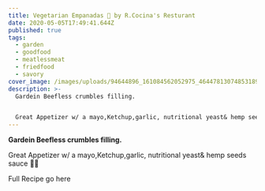 ```yaml
---
title: Vegetarian Empanadas 🌱 by R.Cocina's Resturant
date: 2020-05-05T17:49:41.644Z
published: true
tags:
  - garden
  - goodfood
  - meatlessmeat
  - friedfood
  - savory
cover_image: /images/uploads/94644896_161084562052975_4644781307485318960_n.jpg
description: >-
  Gardein Beefless crumbles filling.


  Great Appetizer w/ a mayo,Ketchup,garlic, nutritional yeast& hemp seeds sauce 💪🏼
---
```

**Gardein Beefless crumbles filling.** 

Great Appetizer w/ a mayo,Ketchup,garlic, nutritional yeast& hemp seeds sauce 💪🏼

Full Recipe go here